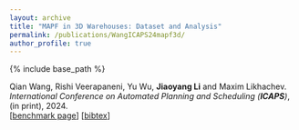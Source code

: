 ```yaml
---
layout: archive
title: "MAPF in 3D Warehouses: Dataset and Analysis"
permalink: /publications/WangICAPS24mapf3d/
author_profile: true
---
```


{% include base_path %}

Qian Wang, Rishi Veerapaneni, Yu Wu, **Jiaoyang Li** and Maxim Likhachev.      
<i>International Conference on Automated Planning and Scheduling (**ICAPS**)</i>, (in print), 2024.     
[[benchmark page](http://mapf.info/index.php/Main/Benchmarks)]
[<a href="javascript:void(0)" onclick="(function(target, id) { if ($('#' + id).css('display') == 'block') { $('#' + id).hide('fast'); $(target).text('bibtex') } else { $('#' + id).show('fast'); $(target).text('bibtex▲') } })(this, 'bibtex-WangICAPS24mapf3d');">bibtex</a>]      
<div id="bibtex-WangICAPS24mapf3d" style="display:none">
<pre>@inproceedings{WangICAPS24mapf3d,
  author    = {Qian Wang and Rishi Veerapaneni and Yu Wu and Jiaoyang Li and Maxim Likhachev},
  title     = {MAPF in 3D Warehouses: Dataset and Analysis},
  booktitle = {Proceedings of the International Conference on Automated Planning and Scheduling (ICAPS)},
  year      = {2024}
}
</pre></div>  
         
